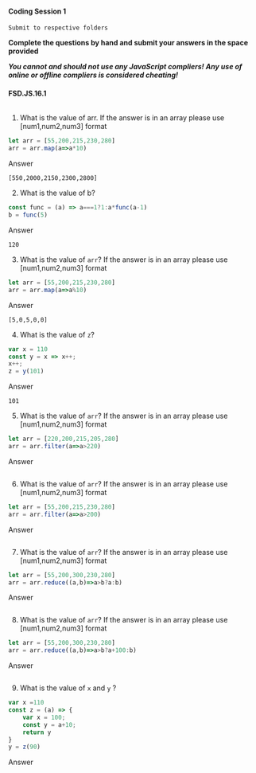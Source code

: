 #### Coding Session 1

```
Submit to respective folders
```

**Complete the questions by hand and submit your answers in the space provided**  

***You cannot and should not use any JavaScript compliers! Any use of online or offline compliers is considered cheating!***

#### FSD.JS.16.1
######
1. What is the value of arr. If the answer is in an array please use [num1,num2,num3] format
```javascript
let arr = [55,200,215,230,280]
arr = arr.map(a=>a*10)


```
Answer

```
[550,2000,2150,2300,2800]
```
2. What is the value of b?
```javascript
const func = (a) => a===1?1:a*func(a-1)
b = func(5)
```
Answer

```
120
```
3. What is the value of `arr`? If the answer is in an array please use [num1,num2,num3] format

```javascript
let arr = [55,200,215,230,280]
arr = arr.map(a=>a%10)
```
Answer

```
[5,0,5,0,0]
```
4. What is the value of `z`?
```javascript
var x = 110
const y = x => x++;
x++;
z = y(101)
```
Answer

```
101
```
5.  What is the value of `arr`? If the answer is in an array please use [num1,num2,num3] format
```javascript
let arr = [220,200,215,205,280]
arr = arr.filter(a=>a>220)
```
Answer

```

```
6.  What is the value of `arr`? If the answer is in an array please use [num1,num2,num3] format
```javascript
let arr = [55,200,215,230,280]
arr = arr.filter(a=>a>200)
```
Answer

```

```
7. What is the value of `arr`? If the answer is in an array please use [num1,num2,num3] format
```javascript
let arr = [55,200,300,230,280]
arr = arr.reduce((a,b)=>a>b?a:b)
```
Answer

```

```
8.  What is the value of `arr`? If the answer is in an array please use [num1,num2,num3] format
```javascript
let arr = [55,200,300,230,280]
arr = arr.reduce((a,b)=>a>b?a+100:b)
```
Answer

```

```
9. What is the value of `x` and `y` ?
```javascript
var x =110
const z = (a) => {
    var x = 100;
    const y = a+10;
    return y
}
y = z(90)

```
Answer

```

```
